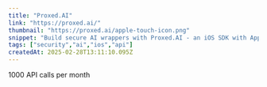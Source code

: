 ```yaml
---
title: "Proxed.AI"
link: "https://proxed.ai/"
thumbnail: "https://proxed.ai/apple-touch-icon.png"
snippet: "Build secure AI wrappers with Proxed.AI - an iOS SDK with Apple DeviceCheck integration that safely manages API keys and unifies ChatGPT, Claude, LLaMA, and Mistral models. Start building for free during Beta."
tags: ["security","ai","ios","api"]
createdAt: 2025-02-28T13:11:10.095Z
---
```

1000 API calls per month

